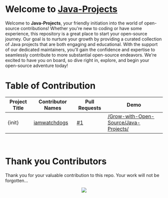 # Welcome to [Java-Projects](https://github.com/Grow-with-Open-Source/Java-Projects/ "visit original repo")

Welcome to **Java-Projects**, your friendly initiation into the world of open-source contributions! Whether you're new to coding or have some experience, this repository is a great place to start your open-source journey. Our goal is to nurture your growth by providing a curated collection of Java projects that are both engaging and educational. With the support of our dedicated maintainers, you'll gain the confidence and expertise to seamlessly contribute to more substantial open-source endeavors. We're excited to have you on board, so dive right in, explore, and begin your open-source adventure today!

# Table of Contribution

<div align="center">

<!-- TABLE BEGINS -->
| Project Title | Contributor Names | Pull Requests | Demo |
| --- | --- | --- | --- |
| {init} | [iamwatchdogs](https://github.com/iamwatchdogs "goto iamwatchdogs profile") | [#1](https://github.com/Grow-with-Open-Source/Java-Projects/pull/1 "visit pr \#1") | [/Grow-with-Open-Source/Java-Projects/](https://github.com/Grow-with-Open-Source/Java-Projects "view the result of {init}") |
<!-- TABLE ENDS -->

</div>
<br>

# Thank you Contributors

Thank you for your valuable contribution to this repo. Your work will not be forgotten...

<div align="center">
  <a href = "https://github.com/Grow-with-Open-Source/Java-Projects/graphs/contributors">
    <img src = "https://contrib.rocks/image?repo=Grow-with-Open-Source/Java-Projects"/>
  </a>
</div>